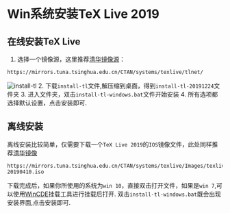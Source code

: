 # Win系统安装TeX Live 2019

## 在线安装TeX Live
1. 选择一个镜像源，这里推荐[清华镜像源](https://mirrors.tuna.tsinghua.edu.cn/CTAN/systems/texlive/tlnet/)：
```
https://mirrors.tuna.tsinghua.edu.cn/CTAN/systems/texlive/tlnet/
```
![install-tl](https://github.com/yuchengqi9/mathcrowd-docs/blob/yuchengqi9-win_install_tl/source/howtos/images/xiazai.png)
2. 下载`install-tl`文件,解压缩到桌面，得到`install-tl-20191224`文件夹
3. 进入文件夹，双击`install-tl-windows.bat`文件开始安装
4. 所有选项都选择默认设置，点击安装即可.

## 离线安装
离线安装比较简单，仅需要下载一个`TeX Live 2019`的`IOS`镜像文件，此处同样推荐[清华镜像](https://mirrors.tuna.tsinghua.edu.cn/CTAN/systems/texlive/Images/texlive2019-20190410.iso)
```
https://mirrors.tuna.tsinghua.edu.cn/CTAN/systems/texlive/Images/texlive2019-20190410.iso
```
下载完成后，如果你所使用的系统为`win 10`，直接双击打开文件，如果是`win 7`,可以使用[WinCDE](http://wincdemu.sysprogs.org/)挂载工具进行挂载后打开.
双击`install-tl-windows.bat`既会出现安装界面,点击安装即可.


